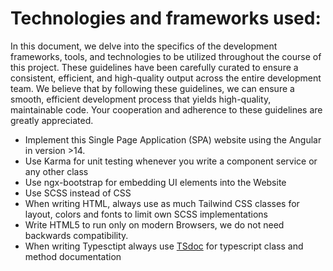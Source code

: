 # Technologies and frameworks used:
In this document, we delve into the specifics of the development frameworks, tools, and technologies to be utilized throughout the course of this project. These guidelines have been carefully curated to ensure a consistent, efficient, and high-quality output across the entire development team. We believe that by following these guidelines, we can ensure a smooth, efficient development process that yields high-quality, maintainable code. Your cooperation and adherence to these guidelines are greatly appreciated.

* Implement this Single Page Application (SPA) website using the Angular in version >14.
* Use Karma for unit testing whenever you write a component service or any other class
* Use ngx-bootstrap for embedding UI elements into the Website
* Use SCSS instead of CSS
* When writing HTML, always use as much Tailwind CSS classes for layout, colors and fonts to limit own SCSS implementations
* Write HTML5 to run only on modern Browsers, we do not need backwards compatibility.
* When writing Typesctipt always use [TSdoc](https://tsdoc.org) for typescript class and method documentation
